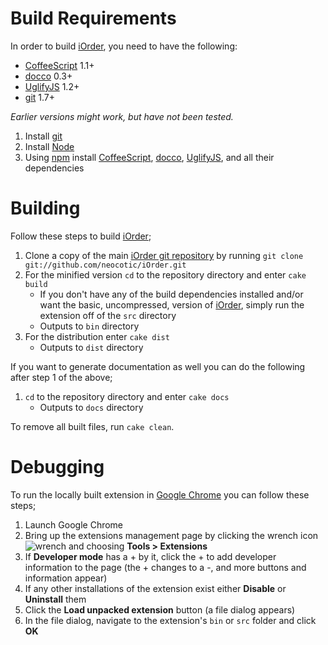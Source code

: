 # Build Requirements
In order to build [iOrder][], you need to have the following:

* [CoffeeScript][] 1.1+
* [docco][] 0.3+
* [UglifyJS][] 1.2+
* [git][] 1.7+

*Earlier versions might work, but have not been tested.*

1. Install [git][]
2. Install [Node](http://nodejs.org/#download)
3. Using [npm][] install [CoffeeScript][], [docco][], [UglifyJS][], and all their dependencies

# Building
Follow these steps to build [iOrder][];

1. Clone a copy of the main [iOrder git repository](https://github.com/neocotic/iOrder) by running `git clone git://github.com/neocotic/iOrder.git`
2. For the minified version `cd` to the repository directory and enter `cake build`
   * If you don't have any of the build dependencies installed and/or want the basic, uncompressed, version of [iOrder][], simply run the extension off of the `src` directory
   * Outputs to `bin` directory
3. For the distribution enter `cake dist`
   * Outputs to `dist` directory

If you want to generate documentation as well you can do the following after step 1 of the above;

1. `cd` to the repository directory and enter `cake docs`
   * Outputs to `docs` directory

To remove all built files, run `cake clean`.

# Debugging
To run the locally built extension in [Google Chrome][] you can follow these steps;

1. Launch Google Chrome
2. Bring up the extensions management page by clicking the wrench icon ![wrench](http://code.google.com/chrome/extensions/images/toolsmenu.gif) and choosing **Tools > Extensions**
3. If **Developer mode** has a + by it, click the + to add developer information to the page (the + changes to a -, and more buttons and information appear)
4. If any other installations of the extension exist either **Disable** or **Uninstall** them
4. Click the **Load unpacked extension** button (a file dialog appears)
5. In the file dialog, navigate to the extension's `bin` or `src` folder and click **OK**

[coffeescript]: http://coffeescript.org
[docco]: https://github.com/jashkenas/docco
[git]: http://git-scm.com
[google chrome]: http://www.google.com/chrome
[iorder]: http://neocotic.com/iOrder
[node]: http://nodejs.org
[npm]: http://npmjs.org
[uglifyjs]: https://github.com/mishoo/UglifyJS